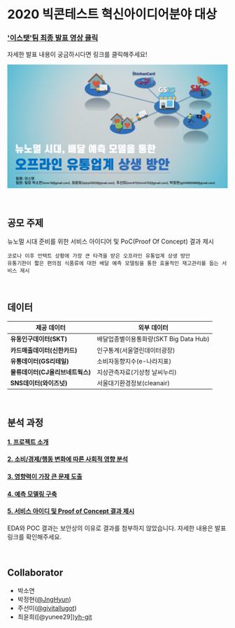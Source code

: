 # 2020 빅콘테스트 혁신아이디어분야 대상

### ['이스탯'팀 최종 발표 영상 클릭][presentation-link]  

자세한 발표 내용이 궁금하시다면 링크를 클릭해주세요!

![image-1](./Image/1.jpg)

<br>

## 공모 주제

뉴노멀 시대 준비를 위한 서비스 아이디어 및 PoC(Proof Of Concept) 결과 제시

```
코로나 이후 언택트 상황에 가장 큰 타격을 받은 오프라인 유통업계 상생 방안
유통기한이 짧은 편의점 식품류에 대한 배달 예측 모델링을 통한 효율적인 재고관리를 돕는 서비스 제시
```
<br>

## 데이터
제공 데이터 | 외부 데이터
----- | ----- 
**유동인구데이터(SKT)** | 배달업종별이용통화량(SKT Big Data Hub) 
**카드매출데이터(신한카드)** | 인구통계(서울열린데이터광장)
**유통데이터(GS리테일)** | 소비자동향지수(e-나라지표)
**물류데이터(CJ올리브네트웍스)** | 지상관측자료(기상청 날씨누리)
**SNS데이터(와이즈넛)** | 서울대기환경정보(cleanair)

<br>

## 분석 과정

#### [1. 프로젝트 소개][1-link]
#### [2. 소비/경제/행동 변화에 따른 사회적 영향 분석][2-link]
#### [3. 영향력이 가장 큰 문제 도출][3-link]
#### [4. 예측 모델링 구축][4-link]
#### [5. 서비스 아이디 및 Proof of Concept 결과 제시][5-link]

  EDA와 POC 결과는 보안상의 이유로 결과를 첨부하지 않았습니다. 자세한 내용은 발표 링크를 확인해주세요.

<br>

## Collaborator

* 박소연
* 박정현([@JngHyun][jh-git])
* 주선미([@givitallugot][sm-git])
* 최윤희([@yunee29])[yh-git]

[presentation-link]: https://youtu.be/32Y5Vtngc-Y?t=5131
[1-link]: https://github.com/givitallugot/2020-BIGCONTEST-ESTAT/tree/main/1.%20%ED%94%84%EB%A1%9C%EC%A0%9D%ED%8A%B8%20%EC%86%8C%EA%B0%9C
[2-link]: https://github.com/givitallugot/2020-BIGCONTEST-ESTAT/tree/main/2.%20EDA
[3-link]: https://github.com/givitallugot/2020-BIGCONTEST-ESTAT/tree/main/3.%20%EB%B6%84%EC%84%9D%20%EC%97%85%EC%A2%85%20%EC%84%A0%ED%83%9D
[4-link]: https://github.com/givitallugot/2020-BIGCONTEST-ESTAT/tree/main/5.%20%EC%98%88%EC%B8%A1%20%EB%AA%A8%EB%8D%B8%EB%A7%81
[5-link]: https://github.com/givitallugot/2020-BIGCONTEST-ESTAT/blob/main/README.md
[jh-git]: https://github.com/JngHyun
[sm-git]: https://github.com/givitallugot
[yh-git]: https://github.com/yunee29
